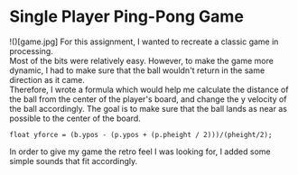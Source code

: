 # Single Player Ping-Pong Game
!()[game.jpg]
For this assignment, I wanted to recreate a classic game in processing.  
Most of the bits were relatively easy. However, to make the game more dynamic, I had to make sure that the ball wouldn't return in the same direction as it came.  
Therefore, I wrote a formula which would help me calculate the distance of the ball from the center of the player's board, and change the y velocity of the ball accordingly.
The goal is to make sure that the ball lands as near as possible to the center of the board.
````
float yforce = (b.ypos - (p.ypos + (p.pheight / 2)))/(pheight/2);
````
In order to give my game the retro feel I was looking for, I added some simple sounds that fit accordingly.
